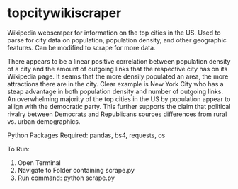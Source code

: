 # topcitywikiscraper

Wikipedia webscraper for information on the top cities in the US. Used to parse for city data on population, population density, and other geographic features. Can be modified to scrape for more data.

There appears to be a linear positive correlation between population density of a city and the amount of outgoing links that the respective city has on its Wikipedia page. It seams that the more densily populated an area, the more attractions there are in the city. Clear example is New York City who has a steap advantage in both population density and number of outgoing links. An overwhelming majority of the top cities in the US by population appear to allign with the democratic party. This further supports the claim that political rivalry between Democrats and Republicans sources differences from rural vs. urban demographics.

Python Packages Required: pandas, bs4, requests, os

To Run: 

1. Open Terminal
2. Navigate to Folder containing scrape.py
3. Run command: python scrape.py
